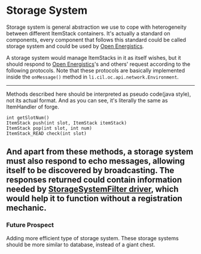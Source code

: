 # Storage System
Storage system is general abstraction we use to cope with heterogeneity between different
ItemStack containers. It's actually a standard on components, every component that follows this standard
could be called storage system and could be used by [Open Energistics].

A storage system would manage ItemStacks in it as itself wishes, but it should respond to [Open Energistics]'s and
others' request according to the following protocols. Note that these protocols are basically implemented inside the
`onMessage()` method in `li.cil.oc.api.network.Environment`.

---
Methods described here should be interpreted as pseudo code(java style), not its actual format.
And as you can see, it's literally the same as ItemHandler of forge.

`int getSlotNum()`  
`ItemStack push(int slot, ItemStack itemStack)`  
`ItemStack pop(int slot, int num)`  
`ItemStack_READ check(int slot)`  

And apart from these methods, a storage system must also respond to echo messages, allowing 
itself to be discovered by broadcasting. The responses returned could contain information
needed by [StorageSystemFilter driver](./driver/filter/StorageSystemFilter.md), which would help
it to function without a registration mechanic.
---

### Future Prospect
Adding more efficient type of storage system. These storage systems should be more similar to
database, instead of a giant chest.

[Open Energistics]: ../../OpenEnergistics.md